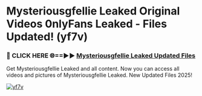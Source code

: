 # Mysteriousgfellie Leaked Original Videos 0nlyFans Leaked - Files Updated! (yf7v)

<h3>🔴 CLICK HERE 🌐==►► <a href="https://tinyurl.com/2jnfzry5" rel="nofollow">Mysteriousgfellie Leaked Updated Files</a></h3>

Get Mysteriousgfellie Leaked and all content. Now you can access all videos and pictures of Mysteriousgfellie Leaked. New Updated Files 2025!

[![yf7v](https://i.imgur.com/GyGTBgg.gif)](https://tinyurl.com/2jnfzry5)
